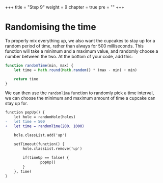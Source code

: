 +++
title = "Step 9"
weight = 9
chapter = true
pre = ""
+++

# Randomising the time

To properly mix everything up, we also want the cupcakes to stay up for a random period of time, rather than always for 500 milliseconds. This function will take a minimum and a maximum value, and randomly choose a number between the two. At the bottom of your code, add this:

```js
function randomTime(min, max) {
	let time = Math.round(Math.random() * (max - min) + min)

	return time
}
```

We can then use the `randomTime` function to randomly pick a time interval, we can choose the minimum and maximum amount of time a cupcake can stay up for.

```diff
function popUp() {
	let hole = randomHole(holes)
-	let time = 500
+	let time = randomTime(200, 1000)

	hole.classList.add('up')

	setTimeout(function() {
		hole.classList.remove('up')
	
		if(timeUp == false) {
				popUp()
		}
	}, time)
}
```